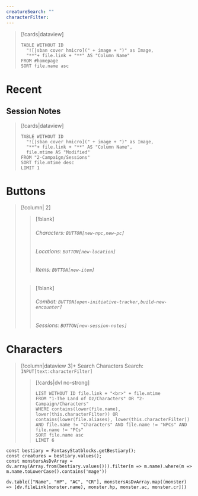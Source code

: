 ```yaml
---
creatureSearch: ""
characterFilter:
---
```

> [!cards|dataview]
> ```dataview
> TABLE WITHOUT ID
> 	"![|sban cover hmicro](" + image + ")" as Image,
> 	"**"+ file.link + "**" AS "Column Name"
> FROM #homepage
> SORT file.name asc
> ```

# Recent
## Session Notes

> [!cards|dataview]
> ```dataview
> TABLE WITHOUT ID
> 	"![|sban cover hmicro](" + image + ")" as Image,
> 	"**"+ file.link + "**" AS "Column Name",
> 	file.mtime AS "Modified"
> FROM "2-Campaign/Sessions"
> SORT file.mtime desc
> LIMIT 1
> ```

# Buttons

>[!column| 2]
>>[!blank] 
>>###### Characters: `BUTTON[new-npc,new-pc]`
>>###### Locations: `BUTTON[new-location]`
>>###### Items: `BUTTON[new-item]`
>
>>[!blank] 
>>###### Combat: `BUTTON[open-initiative-tracker,build-new-encounter]`
>>###### Sessions: `BUTTON[new-session-notes]` 


# Characters

>[!column|dataview 3]+ Search Characters
> Search: `INPUT[text:characterFilter]`
> 
>>[!cards|dvl no-strong] 
>> <br>
>>
>>```dataview
>>LIST WITHOUT ID file.link + "<br>" + file.mtime
>>FROM "1-The Land of Oz/Characters" OR "2-Campaign/Characters"
>>WHERE contains(lower(file.name), lower(this.characterFilter)) OR contains(lower(file.aliases), lower(this.characterFilter)) AND file.name != "Characters" AND file.name != "NPCs" AND file.name != "PCs"
>>SORT file.name asc
>>LIMIT 6
>>```



```dataviewjs
const bestiary = FantasyStatblocks.getBestiary();
const creatures = bestiary.values();
const monstersAsDvArray = dv.array(Array.from(bestiary.values())).filter(m => m.name).where(m => m.name.toLowerCase().contains('mage'))

dv.table(["Name", "HP", "AC", "CR"], monstersAsDvArray.map((monster) => [dv.fileLink(monster.name), monster.hp, monster.ac, monster.cr]))
```